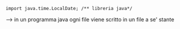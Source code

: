 ```import java.time.LocalDate; /** libreria java*/``` 

--> in un programma java ogni file viene scritto in un file a se' stante

